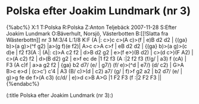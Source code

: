 # Polska efter Joakim Lundmark (nr 3)

{%abc%}
X:1
T:Polska
R:Polska
Z:Anton Teljebäck 2007-11-28
S:Efter Joakim Lundmark
O:Bäverhult, Norsjö, Västerbotten
B:[[!Slatta fra Wästerbottn]] nr 3
M:3/4
L:1/8
K:F
(A |: c>)c c>(A c)>(f | e)B d2 d2 | {(ga} b)>(a g)>(^f g2) |a>(g f)(e f2)|
A>c c>A c>f | eB d2 d2 | {(ga} b)>(a g)>(c d)e | f2 f3(A :|
(A|: c)>A c2 f2 | d>B d2 g2 | e>(f e>)(B d2) | c>(d c>)(F A2) |
c>(A c2) f2 | d>(B d2) g2 | e>f ec de |1 f2 f3 (A :|2 f2 f3 (f/g/ |
a3) f (cA) | F3 (A c)f | a>a g2 f2 | {ga} b2 d7/ (e/ |
g7/) (f/ e)>(^d | e7/) (d/ c2) | G>A B>c e>d | (c>c') c'4 |
A3 (B/ c)>(d | c2) a7/ (g/ | f)>f g2 a2 | b2 d7/ (e/ |
g)>g fe de f>(A c3) (c/d/ | e)>d c>B A>G |1 F2 F3 (f :|2 F2 F3 ||
{%endabc%}

(:title Polska efter Joakim Lundmark (nr 3):)
